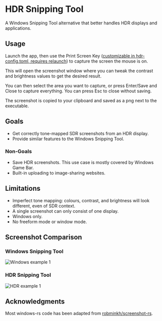 # HDR Snipping Tool

A Windows Snipping Tool alternative that better handles HDR displays and applications.

## Usage

Launch the app, then use the Print Screen Key ([customizable in hdr-config.toml, requires relaunch](https://docs.rs/global-hotkey/latest/global_hotkey/hotkey/enum.Code.html)) to capture the screen the mouse is on.

This will open the screenshot window where you can tweak the contrast and brightness values to get the desired result.

You can then select the area you want to capture, or press Enter/Save and Close to capture everything. You can press Esc to close without saving.

The screenshot is copied to your clipboard and saved as a png next to the executable.

## Goals

- Get correctly tone-mapped SDR screenshots from an HDR display.
- Provide similar features to the Windows Snipping Tool.

### Non-Goals

- Save HDR screenshots. This use case is mostly covered by Windows Game Bar.
- Built-in uploading to image-sharing websites.

## Limitations

- Imperfect tone mapping: colours, contrast, and brightness will look different, even of SDR context.
- A single screenshot can only consist of one display.
- Windows only.
- No freeform mode or window mode.

## Screenshot Comparison

### Windows Snipping Tool

![Windows example 1][win-example-1]

### HDR Snipping Tool

![HDR example 1][hdr-example-1]

[win-example-1]: https://github.com/TrentShailer/hdr-snipping-tool/blob/main/media/window-snipping-tool-example-1.png?raw=true "Windows snipping tool example showing a screenshot from Death Standing with blown out highlights"

[hdr-example-1]: https://github.com/TrentShailer/hdr-snipping-tool/blob/main/media/hdr-snipping-tool-example-1.png?raw=true "HDR snipping tool example showing the same screenshot from Death Stranding without the blown out highlights"

## Acknowledgments

Most windows-rs code has been adapted from [robminkh/screenshot-rs](https://github.com/robmikh/screenshot-rs).
